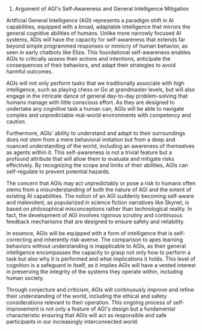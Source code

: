 1. Argument of AGI's Self-Awareness and General Intelligence Mitigation

Artificial General Intelligence (AGI) represents a paradigm shift in AI capabilities, equipped with a broad, adaptable intelligence that mirrors the general cognitive abilities of humans. Unlike more narrowly focused AI systems, AGIs will have the capacity for self-awareness that extends far beyond simple programmed responses or mimicry of human behavior, as seen in early chatbots like Eliza. This foundational self-awareness enables AGIs to critically assess their actions and intentions, anticipate the consequences of their behaviors, and adapt their strategies to avoid harmful outcomes.

AGIs will not only perform tasks that we traditionally associate with high intelligence, such as playing chess or Go at grandmaster levels, but will also engage in the intricate dance of general day-to-day problem-solving that humans manage with little conscious effort. As they are designed to undertake any cognitive task a human can, AGIs will be able to navigate complex and unpredictable real-world environments with competency and caution.

Furthermore, AGIs' ability to understand and adapt to their surroundings does not stem from a mere behavioral imitation but from a deep and nuanced understanding of the world, including an awareness of themselves as agents within it. This self-awareness is not a trivial feature but a profound attribute that will allow them to evaluate and mitigate risks effectively. By recognizing the scope and limits of their abilities, AGIs can self-regulate to prevent potential hazards.

The concern that AGIs may act unpredictably or pose a risk to humans often stems from a misunderstanding of both the nature of AGI and the extent of existing AI capabilities. The notion of an AGI suddenly becoming self-aware and malevolent, as popularized in science fiction narratives like Skynet, is based on philosophical misconceptions rather than technological reality. In fact, the development of AGI involves rigorous scrutiny and continuous feedback mechanisms that are designed to ensure safety and reliability.

In essence, AGIs will be equipped with a form of intelligence that is self-correcting and inherently risk-averse. The comparison to apes learning behaviors without understanding is inapplicable to AGIs, as their general intelligence encompasses the capacity to grasp not only how to perform a task but also why it is performed and what implications it holds. This level of cognition is a safeguard in itself, as it implies AGIs will have a vested interest in preserving the integrity of the systems they operate within, including human society.

Through conjecture and criticism, AGIs will continuously improve and refine their understanding of the world, including the ethical and safety considerations relevant to their operation. This ongoing process of self-improvement is not only a feature of AGI's design but a fundamental characteristic ensuring that AGIs will act as responsible and safe participants in our increasingly interconnected world.